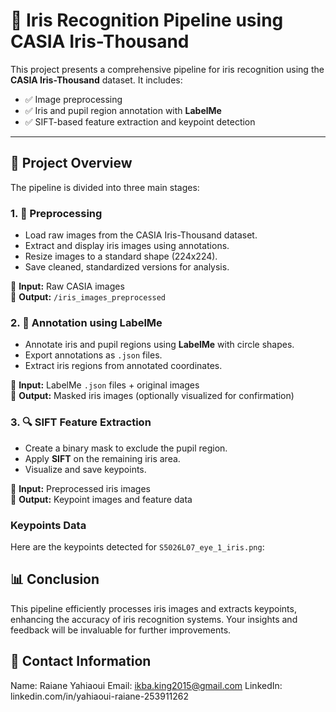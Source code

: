 # 🧿 Iris Recognition Pipeline using CASIA Iris-Thousand

This project presents a comprehensive pipeline for iris recognition using the **CASIA Iris-Thousand** dataset. It includes:

- ✅ Image preprocessing  
- ✅ Iris and pupil region annotation with **LabelMe**  
- ✅ SIFT-based feature extraction and keypoint detection

---

## 📁 Project Overview

The pipeline is divided into three main stages:

### 1. 🔄 Preprocessing
- Load raw images from the CASIA Iris-Thousand dataset.
- Extract and display iris images using annotations.
- Resize images to a standard shape (224x224).
- Save cleaned, standardized versions for analysis.

📍 **Input:** Raw CASIA images  
📍 **Output:** `/iris_images_preprocessed`

### 2. 📝 Annotation using LabelMe
- Annotate iris and pupil regions using **LabelMe** with circle shapes.
- Export annotations as `.json` files.
- Extract iris regions from annotated coordinates.

📍 **Input:** LabelMe `.json` files + original images  
📍 **Output:** Masked iris images (optionally visualized for confirmation)

### 3. 🔍 SIFT Feature Extraction
- Create a binary mask to exclude the pupil region.
- Apply **SIFT** on the remaining iris area.
- Visualize and save keypoints.

📍 **Input:** Preprocessed iris images  
📍 **Output:** Keypoint images and feature data

### Keypoints Data

Here are the keypoints detected for `S5026L07_eye_1_iris.png`:

## 📊 Conclusion
This pipeline efficiently processes iris images and extracts keypoints, enhancing the accuracy of iris recognition systems. Your insights and feedback will be invaluable for further improvements.

## 📄 Contact Information
Name: Raiane Yahiaoui
Email: ikba.king2015@gmail.com
LinkedIn: linkedin.com/in/yahiaoui-raiane-253911262


